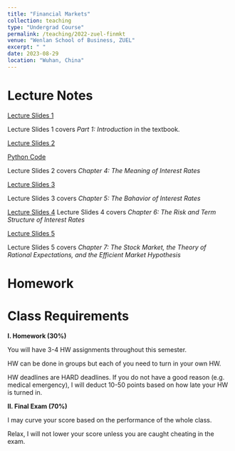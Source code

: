 ```yaml
---
title: "Financial Markets"
collection: teaching
type: "Undergrad Course"
permalink: /teaching/2022-zuel-finmkt
venue: "Wenlan School of Business, ZUEL"
excerpt: " "
date: 2023-08-29
location: "Wuhan, China"
---
```


# Lecture Notes

[Lecture Slides 1](https://github.com/Anonymous-Y/my_website/blob/2f8c4d8cdbf9dd249e4a9f59b12576b82ff4e04d/files/ZUEL/financial_markets/FinancialMarket_1.pdf)

Lecture Slides 1 covers *Part 1: Introduction* in the textbook.

[Lecture Slides 2](https://github.com/Anonymous-Y/my_website/blob/2f8c4d8cdbf9dd249e4a9f59b12576b82ff4e04d/files/ZUEL/financial_markets/FinancialMarket_2.pdf)

[Python Code](https://github.com/Anonymous-Y/my_website/blob/2f8c4d8cdbf9dd249e4a9f59b12576b82ff4e04d/files/ZUEL/financial_markets/numpy_financial_fun.py)

Lecture Slides 2 covers *Chapter 4: The Meaning of Interest Rates*

[Lecture Slides 3](https://github.com/Anonymous-Y/my_website/blob/418fb29c27ae8a137b72aa7d4ca00a93514f3f21/files/ZUEL/financial_markets/FinancialMarket_3.pdf)

Lecture Slides 3 covers *Chapter 5: The Bahavior of Interest Rates*

[Lecture Slides 4](https://github.com/Anonymous-Y/my_website/blob/418fb29c27ae8a137b72aa7d4ca00a93514f3f21/files/ZUEL/financial_markets/FinancialMarket_4.pdf)
Lecture Slides 4 covers *Chapter 6: The Risk and Term Structure of Interest Rates*

[Lecture Slides 5](https://github.com/Anonymous-Y/my_website/blob/418fb29c27ae8a137b72aa7d4ca00a93514f3f21/files/ZUEL/financial_markets/FinancialMarket_5.pdf)

Lecture Slides 5 covers *Chapter 7: The Stock Market, the Theory of Rational Expectations, and the Efficient Market Hypothesis*

<!--[Lecture Slides 6](https://github.com/Anonymous-Y/my_website/blob/6da6e217ce093acf323d2d2f9036ac4f37137562/files/ZUEL/financial_markets/FinancialMarket_6.pdf)-->

<!--Lecture Slides 6 covers *Chapter 8: An Economic Analysis of Financial Structure*-->

<!--[Lecture Slides 7](https://github.com/Anonymous-Y/my_website/blob/6da6e217ce093acf323d2d2f9036ac4f37137562/files/ZUEL/financial_markets/FinancialMarket_7.pdf)-->

<!--Lecture Slides 7 covers *Chapter 9 & Chapter 12*-->

<!--[Lecture Slides 8](https://github.com/Anonymous-Y/my_website/blob/2eff75bc15ec565d2829da14e5b6ab4b8e4256da/files/ZUEL/financial_markets/FinancialMarket_8.pdf)-->

<!--Lecture Slides 8 covers *Chapter 11: The Money Markets*-->

<!--[Lecture Slides 9](https://github.com/Anonymous-Y/my_website/blob/2eff75bc15ec565d2829da14e5b6ab4b8e4256da/files/ZUEL/financial_markets/FinancialMarket_9.pdf)-->

<!--Lecture Slides 9 covers *Chapter 12: The Bond Markets*-->

<!--[Lecture Sildes 10](https://github.com/Anonymous-Y/my_website/blob/92885dc2c03127bb8d0125de3f10576b4cc6553c/files/ZUEL/financial_markets/FinancialMarket_10.pdf)-->

<!--Lecture Slides 10 covers *Chapter 13: The Stock Market*-->

<!--[Lecture Slides 11](https://github.com/Anonymous-Y/my_website/blob/92885dc2c03127bb8d0125de3f10576b4cc6553c/files/ZUEL/financial_markets/FinancialMarket_11.pdf)-->

<!--Lecture Slides 11 covers *Chapter 14: The Mortgage Market*-->

<!--[Lecture Slides 12](https://github.com/Anonymous-Y/my_website/blob/92885dc2c03127bb8d0125de3f10576b4cc6553c/files/ZUEL/financial_markets/FinancialMarket_12.pdf)-->

<!--Lecture Slides 12 covers *Chapter 15: The Foreign Exchange Market*-->

<!--[Lecture Slides 13](https://github.com/Anonymous-Y/my_website/blob/92885dc2c03127bb8d0125de3f10576b4cc6553c/files/ZUEL/financial_markets/FinancialMarket_13.pdf)-->

<!--Lecture Slides 13 covers *Chapter 16: The International Financial System*-->


# Homework

<!--[Homework 1](https://github.com/Anonymous-Y/my_website/blob/523e0ca5bc51ea819890fab4e670931039aeaddf/files/ZUEL/financial_markets/Financial%20Markets%20Homework%201.pdf)-->

<!--[Homework 1 Submission Portal](https://docs.qq.com/form/page/DU1FtT2xEamVaYUdh)-->

<!--[Homework 2](https://github.com/Anonymous-Y/my_website/blob/1876b2384ff5e7bad9e4cbaa0d8c0f947d49a244/files/ZUEL/financial_markets/Financial%20Markets%20Homework%202.pdf)-->

<!--[Homework 2 Submission Portal](https://docs.qq.com/form/page/DU1RkVnJ1dGhwRXBN)-->

<!--[Homework 3](https://github.com/Anonymous-Y/my_website/blob/2eff75bc15ec565d2829da14e5b6ab4b8e4256da/files/ZUEL/financial_markets/Financial%20Markets%20Homework%203.pdf)-->

<!--[Homework 3 Submission Portal](https://docs.qq.com/form/page/DU3JsTVBmd0ZiVXBD)-->


# Class Requirements

**I. Homework (30%)**

You will have 3-4 HW assignments throughout this semester.

HW can be done in groups but each of you need to turn in your own HW.

HW deadlines are HARD deadlines. If you do not have a good reason (e.g. medical emergency), I will deduct 10-50 points based on how late your HW is turned in.

**II. Final Exam (70%)**

I may curve your score based on the performance of the whole class. 

Relax, I will not lower your score unless you are caught cheating in the exam. 


